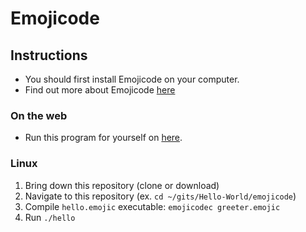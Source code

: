 # Emojicode

## Instructions
* You should first install Emojicode on your computer.
* Find out more about Emojicode  [here](https://www.emojicode.org/)

### On the web
* Run this program for yourself on [here](https://tio.run/#emojicoder).

### Linux
1. Bring down this repository (clone or download)
2. Navigate to this repository (ex. `cd ~/gits/Hello-World/emojicode`)
3. Compile `hello.emojic` executable: `emojicodec greeter.emojic`
4. Run  `./hello`